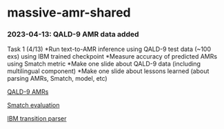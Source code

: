 # massive-amr-shared

### 2023-04-13: QALD-9 AMR data added

Task 1 (4/13)
  *Run text-to-AMR inference using QALD-9 test data (~100 exs) using IBM trained checkpoint
  *Measure accuracy of predicted AMRs using Smatch metric
  *Make one slide about QALD-9 data (including multilingual component)
  *Make one slide about lessons learned (about parsing AMRs, Smatch, model, etc)

[QALD-9 AMRs](https://github.com/IBM/AMR-annotations, "QALD-9 train/test")

[Smatch evaluation](https://github.com/snowblink14/smatch, "evaluation metric")

[IBM transition parser](https://github.com/IBM/transition-amr-parser, "AMR parser")